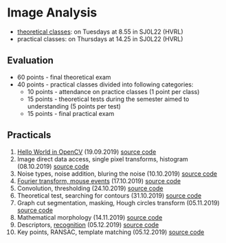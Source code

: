 # Image Analysis

- [theoretical classes](https://home.saske.sk/~tomori/Downloads/Poc_videnie/PV_2018.pdf): on Tuesdays at 8.55 in SJ0L22 (HVRL)
- practical classes: on Thursdays at 14.25 in SJ0L22 (HVRL)

## Evaluation

- 60 points - final theoretical exam
- 40 points - practical classes divided into following categories:  
  - 10 points - attendance on practice classes (1 point per class)
  - 15 points - theoretical tests during the semester aimed to understanding (5 points per test)
  - 15 points - final practical exam

## Practicals

1. [Hello World in OpenCV](./resources/practical_01.md) (19.09.2019) [source code](./src/Practical_01/main.cpp)
2. Image direct data access, single pixel transforms, histogram (08.10.2019) [source code](./src/Practical_02/main.cpp)
3. Noise types, noise addition, bluring the noise (10.10.2019) [source code](./src/Practical_03/main.cpp)
4. [Fourier transform, mouse events](./resources/practical_04.md) (17.10.2019) [source code](./src/Practical_04/main.cpp)
5. Convolution, thresholding (24.10.2019) [source code](./src/Practical_05/main.cpp)
6. Theoretical test, searching for contours (31.10.2019) [source code](./src/Practical_06/main.cpp)
7. Graph cut segmentation, masking, Hough circles transform (05.11.2019) [source code](./src/Practical_07/main.cpp)
8. Mathematical morphology (14.11.2019) [source code](./src/Practical_08/main.cpp)
9. Descriptors, [recognition](./resources/Rozpoznavanie.pptx) (05.12.2019) [source code](./src/Practical_09/main.cpp)
10. Key points, RANSAC, template matching (05.12.2019) [source code](./src/Practical_10/main.cpp)
